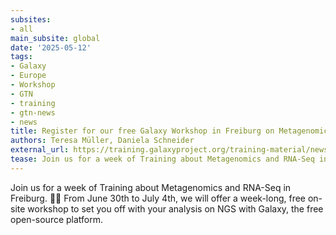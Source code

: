 ```yaml
---
subsites:
- all
main_subsite: global
date: '2025-05-12'
tags:
- Galaxy
- Europe
- Workshop
- GTN
- training
- gtn-news
- news
title: Register for our free Galaxy Workshop in Freiburg on Metagenomics and RNA-Seq
authors: Teresa Müller, Daniela Schneider
external_url: https://training.galaxyproject.org/training-material/news/2025/05/12/Galaxy_WS_Freiburg.html
tease: Join us for a week of Training about Metagenomics and RNA-Seq in Freiburg
---
```

Join us for a week of Training about Metagenomics and RNA-Seq in Freiburg. 🦠🧬​ From June 30th to July 4th, we will offer a week-long, free on-site workshop to set you off with your analysis on NGS with Galaxy, the free open-source platform.